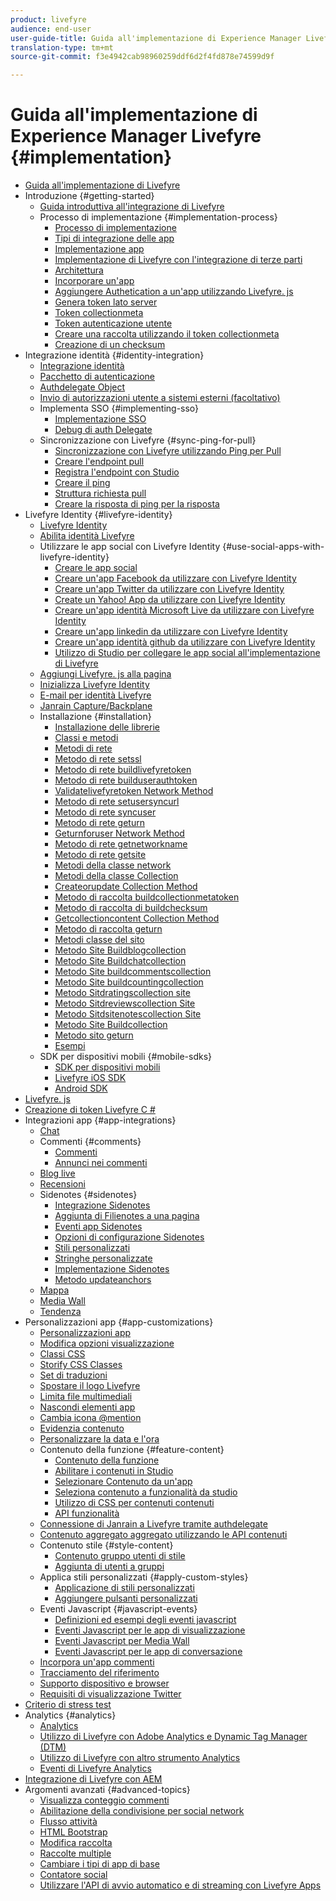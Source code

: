 ```yaml
---
product: livefyre
audience: end-user
user-guide-title: Guida all'implementazione di Experience Manager Livefyre
translation-type: tm+mt
source-git-commit: f3e4942cab98960259ddf6d2f4fd878e74599d9f

---
```



# Guida all&#39;implementazione di Experience Manager Livefyre {#implementation}

+ [Guida all&#39;implementazione di Livefyre](home.md)
+ Introduzione {#getting-started}
   + [Guida introduttiva all&#39;integrazione di Livefyre](c-getting-started/c-getting-started.md)
   + Processo di implementazione {#implementation-process}
      + [Processo di implementazione](c-getting-started/c-implementation-process/c-implementation-process.md)
      + [Tipi di integrazione delle app](c-getting-started/c-implementation-process/c-app-integration-types.md)
      + [Implementazione app](c-getting-started/designer-app-implementation.md)
      + [Implementazione di Livefyre con l&#39;integrazione di terze parti](c-app-integrations/implement-livefyre-3rd-party.md)
      + [Architettura](c-getting-started/c-implementation-process/c-architecture.md)
      + [Incorporare un&#39;app](c-getting-started/c-implementation-process/c-using-livefyre.js-to-create-customize-and-use-apps-on-your-site.md)
      + [Aggiungere Authetication a un&#39;app utilizzando Livefyre. js](c-getting-started/c-implementation-process/c-add-authetication-to-an-app-using-livefyre.js.md)
      + [Genera token lato server](c-getting-started/c-implementation-process/c-build-server-side-tokens.md)
      + [Token collectionmeta](c-getting-started/c-implementation-process/c-collectionmeta-tokent.md)
      + [Token autenticazione utente](c-getting-started/c-implementation-process/c-user-auth-token.md)
      + [Creare una raccolta utilizzando il token collectionmeta](t-create-a-collectionmeta-token.md)
      + [Creazione di un checksum](c-creating-a-checksum.md)
+ Integrazione identità {#identity-integration}
   + [Integrazione identità](t-about-identity-integration/t-about-identity-integration.md)
   + [Pacchetto di autenticazione](t-about-identity-integration/c-authorization-package.md)
   + [Authdelegate Object](t-about-identity-integration/c-building-an-auth-delegate.md)
   + [Invio di autorizzazioni utente a sistemi esterni (facoltativo)](t-about-identity-integration/c-posting-user-permissions-to-external-systems.md)
   + Implementa SSO {#implementing-sso}
      + [Implementazione SSO](t-about-identity-integration/c-implementing-sso/c-implementing-sso.md)
      + [Debug di auth Delegate](t-about-identity-integration/c-implementing-sso/c-debugging-auth.md)
   + Sincronizzazione con Livefyre {#sync-ping-for-pull}
      + [Sincronizzazione con Livefyre utilizzando Ping per Pull](t-about-identity-integration/t-sync-with-livefyre-using-ping-for-pull/t-sync-with-livefyre-using-ping-for-pull.md)
      + [Creare l&#39;endpoint pull](t-about-identity-integration/t-sync-with-livefyre-using-ping-for-pull/t-build-the-pull-endpoint.md)
      + [Registra l&#39;endpoint con Studio](t-about-identity-integration/t-sync-with-livefyre-using-ping-for-pull/c-register-the-endpoint-with-studio.md)
      + [Creare il ping](t-about-identity-integration/t-sync-with-livefyre-using-ping-for-pull/t-build-the-ping.md)
      + [Struttura richiesta pull](t-about-identity-integration/t-sync-with-livefyre-using-ping-for-pull/t-pull-request-structure.md)
      + [Creare la risposta di ping per la risposta](t-about-identity-integration/t-sync-with-livefyre-using-ping-for-pull/c-build-the-ping-for-pull-response.md)
+ Livefyre Identity {#livefyre-identity}
   + [Livefyre Identity](c-livefyre-identity-comp/c-livefyre-identity-comp.md)
   + [Abilita identità Livefyre](c-livefyre-identity-comp/t-enable-livefyre-identity.md)
   + Utilizzare le app social con Livefyre Identity {#use-social-apps-with-livefyre-identity}
      + [Creare le app social](c-livefyre-identity-comp/t-create-your-social-apps.md)
      + [Creare un&#39;app Facebook da utilizzare con Livefyre Identity](c-livefyre-identity-comp/t-create-a-facebook-app-for-use-with-livefyre-identity.md)
      + [Creare un&#39;app Twitter da utilizzare con Livefyre Identity](c-livefyre-identity-comp/t-create-a-twitter-app-for-use-with-livefyre-identity.md)
      + [Create un Yahoo! App da utilizzare con Livefyre Identity](c-livefyre-identity-comp/t-create-a-yahoo-app-for-use-with-livefyre-identity.md)
      + [Creare un&#39;app identità Microsoft Live da utilizzare con Livefyre Identity](c-livefyre-identity-comp/t-create-a-microsoft-live-id-app-for-use-with-livefyre-identity.md)
      + [Creare un&#39;app linkedin da utilizzare con Livefyre Identity](c-livefyre-identity-comp/t-create-a-linkedin-app-for-use-with-livefyre-identity.md)
      + [Creare un&#39;app identità github da utilizzare con Livefyre Identity](c-livefyre-identity-comp/c-create-a-github-identity.md)
      + [Utilizzo di Studio per collegare le app social all&#39;implementazione di Livefyre](c-livefyre-identity-comp/t-using-studio-to-connect-your-social-apps-to-your-livefyre-implementation.md)
   + [Aggiungi Livefyre. js alla pagina](c-livefyre-identity-comp/t-add-livefyre.js-to-the-page.md)
   + [Inizializza Livefyre Identity](c-livefyre-identity-comp/t-initialize-livefyre-identity.md)
   + [E-mail per identità Livefyre](c-livefyre-identity-comp/c-emails-for-livefyre-identity.md)
   + [Janrain Capture/Backplane](c-livefyre-identity-comp/c-janrain-capture-backplane-comp.md)
   + Installazione {#installation}
      + [Installazione delle librerie](c-installing-libraries/c-installing-libraries.md)
      + [Classi e metodi](c-installing-libraries/c-methods-livefyre.md)
      + [Metodi di rete](c-installing-libraries/c-network-methods.md)
      + [Metodo di rete setssl](c-installing-libraries/r-setssl-method.md)
      + [Metodo di rete buildlivefyretoken](c-installing-libraries/r-buildlivefyretoken-method.md)
      + [Metodo di rete builduserauthtoken](c-installing-libraries/r-builduserauthtoken-method.md)
      + [Validatelivefyretoken Network Method](c-installing-libraries/c-validatelivefyretoken-network-method.md)
      + [Metodo di rete setusersyncurl](c-installing-libraries/r-setusersyncurl-method.md)
      + [Metodo di rete syncuser](c-installing-libraries/r-syncuser-method.md)
      + [Metodo di rete geturn](c-installing-libraries/r-geturn-method.md)
      + [Geturnforuser Network Method](c-installing-libraries/r-geturnforuser-method.md)
      + [Metodo di rete getnetworkname](c-installing-libraries/r-getnetworkname-method.md)
      + [Metodo di rete getsite](c-installing-libraries/r-getsite-method.md)
      + [Metodi della classe network](c-installing-libraries/c-network-class-methods.md)
      + [Metodi della classe Collection](c-installing-libraries/c-collection-methods.md)
      + [Createorupdate Collection Method](c-installing-libraries/r-createorupdate-collection-method.md)
      + [Metodo di raccolta buildcollectionmetatoken](c-installing-libraries/r-buildcollectionmetatoken-collection-method.md)
      + [Metodo di raccolta di buildchecksum](c-installing-libraries/r-buildchecksum-collection-method.md)
      + [Getcollectioncontent Collection Method](c-installing-libraries/t-getcollectioncontent-collection-method.md)
      + [Metodo di raccolta geturn](c-installing-libraries/r-geturn-collection-method.md)
      + [Metodi classe del sito](c-installing-libraries/c-site-methods.md)
      + [Metodo Site Buildblogcollection](c-installing-libraries/r-buildblogcollection-site-method.md)
      + [Metodo Site Buildchatcollection](c-installing-libraries/r-buildchatcollection-site-method.md)
      + [Metodo Site buildcommentscollection](c-installing-libraries/r-buildcommentscollection-site-method.md)
      + [Metodo Site buildcountingcollection](c-installing-libraries/r-buildcountingcollection-site-method.md)
      + [Metodo Sitdratingscollection site](c-installing-libraries/r-buildratingscollection-site-method.md)
      + [Metodo Sitdreviewscollection Site](c-installing-libraries/r-buildreviewscollection-site-method.md)
      + [Metodo Sitdsitenotescollection Site](c-installing-libraries/r-buildsitenotescollection-site-method.md)
      + [Metodo Site Buildcollection](c-installing-libraries/r-buildcollection-site-method.md)
      + [Metodo sito geturn](c-installing-libraries/r-geturn-site-method.md)
      + [Esempi](c-installing-libraries/c-libraries-examples.md)
   + SDK per dispositivi mobili {#mobile-sdks}
      + [SDK per dispositivi mobili](c-mobile-sdks/c-mobile-sdks.md)
      + [Livefyre iOS SDK](c-mobile-sdks/c-livefyre-ios-sdk.md)
      + [Android SDK](c-mobile-sdks/c-android-sdk.md)
+ [Livefyre. js](c-livefyre.js.md)
+ [Creazione di token Livefyre C #](c-creating-livefyre-tokens-c-.md)
+ Integrazioni app {#app-integrations}
   + [Chat](c-app-integrations/c-app-integratios-chat.md)
   + Commenti {#comments}
      + [Commenti](c-app-integrations/c-comments-integration/c-comments-integration.md)
      + [Annunci nei commenti](c-app-integrations/c-comments-integration/c-ads-in-comments-integration.md)
   + [Blog live](c-app-integrations/c-live-blog-integration.md)
   + [Recensioni](c-app-integrations/c-reviews-integration.md)
   + Sidenotes {#sidenotes}
      + [Integrazione Sidenotes](c-app-integrations/c-sidenotes-integration/r-sidenotes-integration.md)
      + [Aggiunta di Filienotes a una pagina](c-app-integrations/c-sidenotes-integration/r-adding-sidenotes-to-a-page.md)
      + [Eventi app Sidenotes](c-app-integrations/c-sidenotes-integration/r-app-events.md)
      + [Opzioni di configurazione Sidenotes](c-app-integrations/c-sidenotes-integration/r-configuration-options.md)
      + [Stili personalizzati](c-app-integrations/c-sidenotes-integration/r-custom-styles.md)
      + [Stringhe personalizzate](c-app-integrations/c-sidenotes-integration/r-custom-strings.md)
      + [Implementazione Sidenotes](c-app-integrations/c-sidenotes-integration/r-sidenotes-implementation.md)
      + [Metodo updateanchors](c-app-integrations/c-sidenotes-integration/update-anchors-method.md)
   + [Mappa](c-app-integrations/c-map-integration.md)
   + [Media Wall](c-app-integrations/c-media-wall-integration.md)
   + [Tendenza](c-app-integrations/c-trending-integration.md)
+ Personalizzazioni app {#app-customizations}
   + [Personalizzazioni app](c-app-customizations/c-app-customizations.md)
   + [Modifica opzioni visualizzazione](c-app-customizations/c-change-display-options.md)
   + [Classi CSS](c-app-customizations/c-css-classes.md)
   + [Storify CSS Classes](c-app-customizations/c-storify-css-classes.md)
   + [Set di traduzioni](c-app-customizations/c-translation-sets.md)
   + [Spostare il logo Livefyre](c-app-customizations/c-move-the-livefyre-logo.md)
   + [Limita file multimediali](c-app-customizations/c-restrict-media.md)
   + [Nascondi elementi app](c-app-customizations/c-hide-app-elements.md)
   + [Cambia icona @mention](c-app-customizations/c-change-mention-icon.md)
   + [Evidenzia contenuto](c-app-customizations/c-highlight-content.md)
   + [Personalizzare la data e l&#39;ora](c-app-customizations/c-date-time-stamp.md)
   + Contenuto della funzione {#feature-content}
      + [Contenuto della funzione](c-app-customizations/t-feature-content.md)
      + [Abilitare i contenuti in Studio](c-app-customizations/t-enable-featuring-content-in-studio.md)
      + [Selezionare Contenuto da un&#39;app](c-app-customizations/t-select-content-to-feature.md)
      + [Seleziona contenuto a funzionalità da studio](c-app-customizations/t-select-content-to-feature-from-studio.md)
      + [Utilizzo di CSS per contenuti contenuti](c-app-customizations/c-use-css-to-style-featured-content.md)
      + [API funzionalità](c-app-customizations/c-feature-apis.md)
   + [Connessione di Janrain a Livefyre tramite authdelegate](c-app-customizations/c-connecting-janrain-to-livefyre-using-authdelegate.md)
   + [Contenuto aggregato aggregato utilizzando le API contenuti](c-app-customizations/c-aggregated-featured-content-using-the-featured-apis.md)
   + Contenuto stile {#style-content}
      + [Contenuto gruppo utenti di stile](c-app-customizations/c-style-user-group-content.md)
      + [Aggiunta di utenti a gruppi](c-app-customizations/c-adding-users-to-groups.md)
   + Applica stili personalizzati {#apply-custom-styles}
      + [Applicazione di stili personalizzati](c-app-customizations/c-applying-custom-styles-.md)
      + [Aggiungere pulsanti personalizzati](c-app-customizations/t-add-custom-buttons.md)
   + Eventi Javascript {#javascript-events}
      + [Definizioni ed esempi degli eventi javascript](c-app-customizations/c-javascript-events.md)
      + [Eventi Javascript per le app di visualizzazione](c-app-customizations/c-javascript-events-for-visualization-apps.md)
      + [Eventi Javascript per Media Wall](c-app-customizations/c-javascript-events-media-wall.md)
      + [Eventi Javascript per le app di conversazione](c-app-customizations/c-javascript-events-for-conversation-apps.md)
   + [Incorpora un&#39;app commenti](c-app-customizations/c-embed-a-comments-app.md)
   + [Tracciamento del riferimento](c-app-customizations/c-referral-tracking.md)
   + [Supporto dispositivo e browser](c-app-customizations/c-device-and-browser-support.md)
   + [Requisiti di visualizzazione Twitter](c-app-customizations/c-twitter-display-requirements.md)
+ [Criterio di stress test](c-stress-test-policy.md)
+ Analytics {#analytics}
   + [Analytics](livefyre-analytics/livefyre-analytics.md)
   + [Utilizzo di Livefyre con Adobe Analytics e Dynamic Tag Manager (DTM)](livefyre-analytics/c-use-livefyre-with-adobe-analytics.md)
   + [Utilizzo di Livefyre con altro strumento Analytics](livefyre-analytics/c-livefyre-analytics.md)
   + [Eventi di Livefyre Analytics](livefyre-analytics/c-livefyre-analytics-events.md)
+ [Integrazione di Livefyre con AEM](c-livefyre-aem-integration.md)
+ Argomenti avanzati {#advanced-topics}
   + [Visualizza conteggio commenti](c-advanced-topics/t-display-comment-count.md)
   + [Abilitazione della condivisione per social network](c-advanced-topics/c-enabling-social-sharing.md)
   + [Flusso attività](c-advanced-topics/c-activity-stream.md)
   + [HTML Bootstrap](c-advanced-topics/c-bootstrap-html.md)
   + [Modifica raccolta](c-advanced-topics/c-change-collection.md)
   + [Raccolte multiple](c-advanced-topics/c-multiple-collections.md)
   + [Cambiare i tipi di app di base](c-advanced-topics/c-switch-core-app-types.md)
   + [Contatore social](c-advanced-topics/c-social-counter.md)
   + [Utilizzare l&#39;API di avvio automatico e di streaming con Livefyre Apps](c-advanced-topics/bootstrap-stream-api.md)
